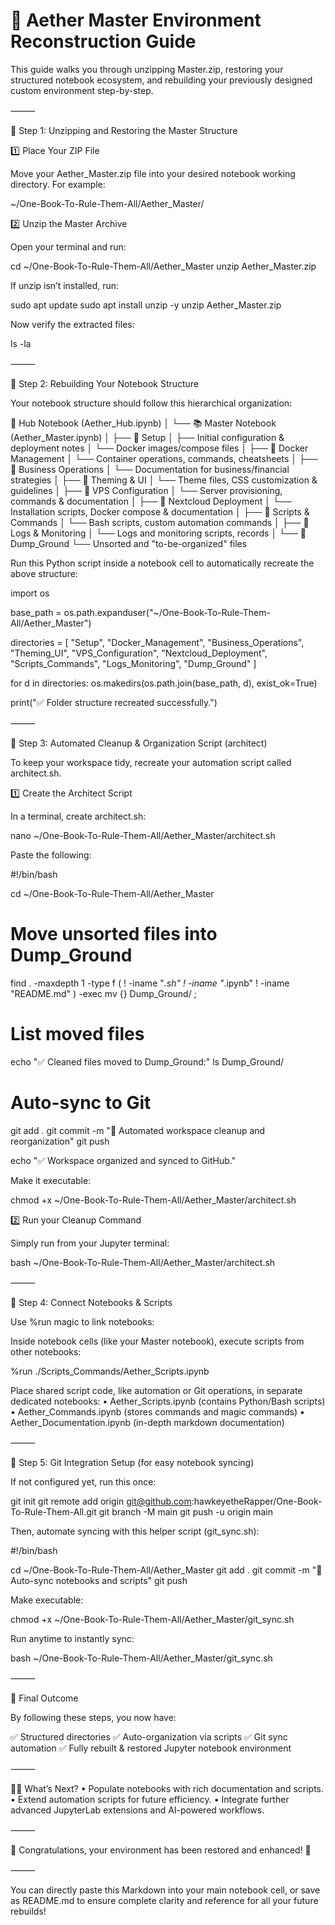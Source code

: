 # 🚀 Aether Master Environment Reconstruction Guide

This guide walks you through unzipping Master.zip, restoring your structured notebook ecosystem, and rebuilding your previously designed custom environment step-by-step.

⸻

📌 Step 1: Unzipping and Restoring the Master Structure

1️⃣ Place Your ZIP File

Move your Aether_Master.zip file into your desired notebook working directory. For example:

~/One-Book-To-Rule-Them-All/Aether_Master/

2️⃣ Unzip the Master Archive

Open your terminal and run:

cd ~/One-Book-To-Rule-Them-All/Aether_Master
unzip Aether_Master.zip

If unzip isn’t installed, run:

sudo apt update
sudo apt install unzip -y
unzip Aether_Master.zip

Now verify the extracted files:

ls -la



⸻

📂 Step 2: Rebuilding Your Notebook Structure

Your notebook structure should follow this hierarchical organization:

📒 Hub Notebook (Aether_Hub.ipynb)
│
└── 📚 Master Notebook (Aether_Master.ipynb)
    │
    ├── 📂 Setup
    │   ├── Initial configuration & deployment notes
    │   └── Docker images/compose files
    │
    ├── 📂 Docker Management
    │   └── Container operations, commands, cheatsheets
    │
    ├── 📂 Business Operations
    │   └── Documentation for business/financial strategies
    │
    ├── 📂 Theming & UI
    │   └── Theme files, CSS customization & guidelines
    │
    ├── 📂 VPS Configuration
    │   └── Server provisioning, commands & documentation
    │
    ├── 📂 Nextcloud Deployment
    │   └── Installation scripts, Docker compose & documentation
    │
    ├── 📂 Scripts & Commands
    │   └── Bash scripts, custom automation commands
    │
    ├── 📂 Logs & Monitoring
    │   └── Logs and monitoring scripts, records
    │
    └── 📂 Dump_Ground
        └── Unsorted and "to-be-organized" files

Run this Python script inside a notebook cell to automatically recreate the above structure:

import os

base_path = os.path.expanduser("~/One-Book-To-Rule-Them-All/Aether_Master")

directories = [
    "Setup",
    "Docker_Management",
    "Business_Operations",
    "Theming_UI",
    "VPS_Configuration",
    "Nextcloud_Deployment",
    "Scripts_Commands",
    "Logs_Monitoring",
    "Dump_Ground"
]

for d in directories:
    os.makedirs(os.path.join(base_path, d), exist_ok=True)

print("✅ Folder structure recreated successfully.")



⸻

🧹 Step 3: Automated Cleanup & Organization Script (architect)

To keep your workspace tidy, recreate your automation script called architect.sh.

1️⃣ Create the Architect Script

In a terminal, create architect.sh:

nano ~/One-Book-To-Rule-Them-All/Aether_Master/architect.sh

Paste the following:

#!/bin/bash

cd ~/One-Book-To-Rule-Them-All/Aether_Master

# Move unsorted files into Dump_Ground
find . -maxdepth 1 -type f \( ! -iname "*.sh" ! -iname "*.ipynb" ! -iname "README.md" \) -exec mv {} Dump_Ground/ \;

# List moved files
echo "✅ Cleaned files moved to Dump_Ground:"
ls Dump_Ground/

# Auto-sync to Git
git add .
git commit -m "🧹 Automated workspace cleanup and reorganization"
git push

echo "✅ Workspace organized and synced to GitHub."

Make it executable:

chmod +x ~/One-Book-To-Rule-Them-All/Aether_Master/architect.sh

2️⃣ Run your Cleanup Command

Simply run from your Jupyter terminal:

bash ~/One-Book-To-Rule-Them-All/Aether_Master/architect.sh



⸻

🔗 Step 4: Connect Notebooks & Scripts

Use %run magic to link notebooks:

Inside notebook cells (like your Master notebook), execute scripts from other notebooks:

%run ./Scripts_Commands/Aether_Scripts.ipynb

Place shared script code, like automation or Git operations, in separate dedicated notebooks:
	•	Aether_Scripts.ipynb (contains Python/Bash scripts)
	•	Aether_Commands.ipynb (stores commands and magic commands)
	•	Aether_Documentation.ipynb (in-depth markdown documentation)

⸻

🔄 Step 5: Git Integration Setup (for easy notebook syncing)

If not configured yet, run this once:

git init
git remote add origin git@github.com:hawkeyetheRapper/One-Book-To-Rule-Them-All.git
git branch -M main
git push -u origin main

Then, automate syncing with this helper script (git_sync.sh):

#!/bin/bash

cd ~/One-Book-To-Rule-Them-All/Aether_Master
git add .
git commit -m "🔄 Auto-sync notebooks and scripts"
git push

Make executable:

chmod +x ~/One-Book-To-Rule-Them-All/Aether_Master/git_sync.sh

Run anytime to instantly sync:

bash ~/One-Book-To-Rule-Them-All/Aether_Master/git_sync.sh



⸻

🎉 Final Outcome

By following these steps, you now have:

✅ Structured directories
✅ Auto-organization via scripts
✅ Git sync automation
✅ Fully rebuilt & restored Jupyter notebook environment

⸻

🧑‍💻 What’s Next?
	•	Populate notebooks with rich documentation and scripts.
	•	Extend automation scripts for future efficiency.
	•	Integrate further advanced JupyterLab extensions and AI-powered workflows.

⸻

🌟 Congratulations, your environment has been restored and enhanced! 🚀

⸻

You can directly paste this Markdown into your main notebook cell, or save as README.md to ensure complete clarity and reference for all your future rebuilds!